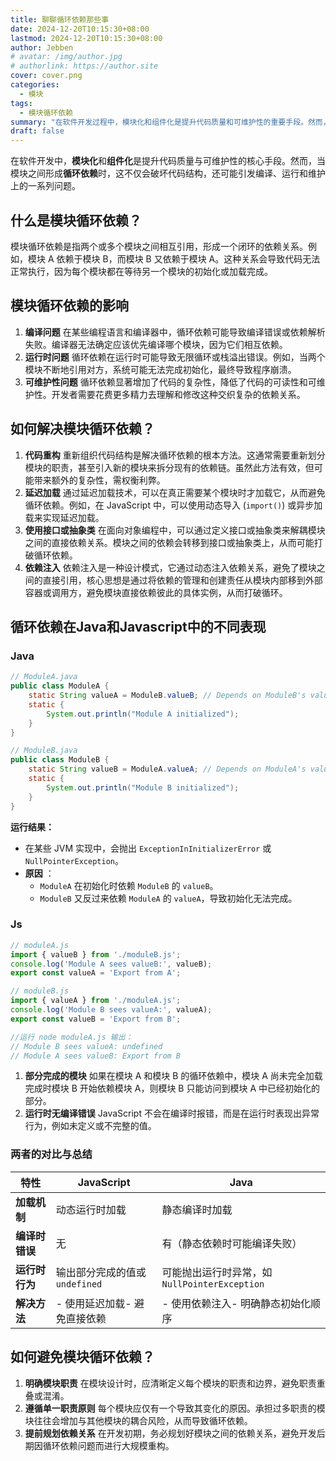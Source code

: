 ```yaml
---
title: 聊聊循环依赖那些事
date: 2024-12-20T10:15:30+08:00
lastmod: 2024-12-20T10:15:30+08:00
author: Jebben
# avatar: /img/author.jpg
# authorlink: https://author.site
cover: cover.png
categories:
  - 模块
tags:
  - 模块循环依赖
summary: "在软件开发过程中，模块化和组件化是提升代码质量和可维护性的重要手段。然而，当模块之间形成循环依赖时，这不仅会破坏代码的结构，还可能导致一系列编译、运行和可维护性问题。本文探讨循环依赖可能造成的后果以及如何规避，Javascript语言中循环依赖的不同表现"
draft: false
---
```

在软件开发中，**模块化**和**组件化**是提升代码质量与可维护性的核心手段。然而，当模块之间形成**循环依赖**时，这不仅会破坏代码结构，还可能引发编译、运行和维护上的一系列问题。

## 什么是模块循环依赖？

模块循环依赖是指两个或多个模块之间相互引用，形成一个闭环的依赖关系。例如，模块 A 依赖于模块 B，而模块 B 又依赖于模块 A。这种关系会导致代码无法正常执行，因为每个模块都在等待另一个模块的初始化或加载完成。

## 模块循环依赖的影响

1. **编译问题**
   在某些编程语言和编译器中，循环依赖可能导致编译错误或依赖解析失败。编译器无法确定应该优先编译哪个模块，因为它们相互依赖。
2. **运行时问题**
   循环依赖在运行时可能导致无限循环或栈溢出错误。例如，当两个模块不断地引用对方，系统可能无法完成初始化，最终导致程序崩溃。
3. **可维护性问题**
   循环依赖显著增加了代码的复杂性，降低了代码的可读性和可维护性。开发者需要花费更多精力去理解和修改这种交织复杂的依赖关系。

## 如何解决模块循环依赖？

1. **代码重构**
   重新组织代码结构是解决循环依赖的根本方法。这通常需要重新划分模块的职责，甚至引入新的模块来拆分现有的依赖链。虽然此方法有效，但可能带来额外的复杂性，需权衡利弊。
2. **延迟加载**
   通过延迟加载技术，可以在真正需要某个模块时才加载它，从而避免循环依赖。例如，在 JavaScript 中，可以使用动态导入 (`import()`) 或异步加载来实现延迟加载。
3. **使用接口或抽象类**
   在面向对象编程中，可以通过定义接口或抽象类来解耦模块之间的直接依赖关系。模块之间的依赖会转移到接口或抽象类上，从而可能打破循环依赖。
4. **依赖注入**
   依赖注入是一种设计模式，它通过动态注入依赖关系，避免了模块之间的直接引用，核心思想是通过将依赖的管理和创建责任从模块内部移到外部容器或调用方，避免模块直接依赖彼此的具体实例，从而打破循环。

## 循环依赖在Java和Javascript中的不同表现
### Java
```java
// ModuleA.java
public class ModuleA {
    static String valueA = ModuleB.valueB; // Depends on ModuleB's valueB
    static {
        System.out.println("Module A initialized");
    }
}

// ModuleB.java
public class ModuleB {
    static String valueB = ModuleA.valueA; // Depends on ModuleA's valueA
    static {
        System.out.println("Module B initialized");
    }
}
```
**运行结果：**

* 在某些 JVM 实现中，会抛出 `ExceptionInInitializerError` 或 `NullPointerException`。
* **原因** ：
  * `ModuleA` 在初始化时依赖 `ModuleB` 的 `valueB`。
  * `ModuleB` 又反过来依赖 `ModuleA` 的 `valueA`，导致初始化无法完成。

### Js
```js
// moduleA.js
import { valueB } from './moduleB.js';
console.log('Module A sees valueB:', valueB);
export const valueA = 'Export from A';

// moduleB.js
import { valueA } from './moduleA.js';
console.log('Module B sees valueA:', valueA);
export const valueB = 'Export from B';

//运行 node moduleA.js 输出：
// Module B sees valueA: undefined
// Module A sees valueB: Export from B
```
1. **部分完成的模块**
   如果在模块 A 和模块 B 的循环依赖中，模块 A 尚未完全加载完成时模块 B 开始依赖模块 A，则模块 B 只能访问到模块 A 中已经初始化的部分。
2. **运行时无编译错误**
   JavaScript 不会在编译时报错，而是在运行时表现出异常行为，例如未定义或不完整的值。

### 两者的对比与总结

| **特性** | **JavaScript** | **Java** |
| ---------------- | ---------------------- | ---------------- |
| **加载机制** | 动态运行时加载 | 静态编译时加载 |
| **编译时错误** | 无 | 有（静态依赖时可能编译失败） |
| **运行时行为** | 输出部分完成的值或`undefined` | 可能抛出运行时异常，如`NullPointerException` |
| **解决方法** | - 使用延迟加载- 避免直接依赖 | - 使用依赖注入- 明确静态初始化顺序 |


## 如何避免模块循环依赖？

1. **明确模块职责**
   在模块设计时，应清晰定义每个模块的职责和边界，避免职责重叠或混淆。
2. **遵循单一职责原则**
   每个模块应仅有一个导致其变化的原因。承担过多职责的模块往往会增加与其他模块的耦合风险，从而导致循环依赖。
3. **提前规划依赖关系**
   在开发初期，务必规划好模块之间的依赖关系，避免开发后期因循环依赖问题而进行大规模重构。
